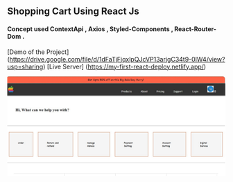 ## Shopping Cart Using React Js
#### Concept used ContextApi , Axios , Styled-Components , React-Router-Dom .

[Demo of the Project] (https://drive.google.com/file/d/1dFaTjFjqxlpQJcVP13arjgC34t9-0lW4/view?usp=sharing)
[Live Server] (https://my-first-react-deploy.netlify.app/)


![Image of Yaktocat](https://github.com/amananku26/Basic-Shopping-Cart/blob/main/public/images/imag2.jpg)
  